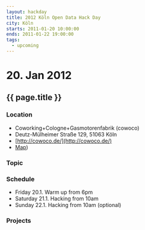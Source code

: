 ```yaml
---
layout: hackday
title: 2012 Köln Open Data Hack Day
city: Köln
starts: 2011-01-20 10:00:00
ends: 2011-01-22 19:00:00
tags:
  - upcoming
---
```

# 20. Jan 2012
## {{ page.title }}

### Location
- Coworking+Cologne+Gasmotorenfabrik (cowoco)
- Deutz-Mülheimer Straße 129, 51063 Köln 
- [http://cowoco.de/](http://cowoco.de/)
- [Map](http://maps.google.de/maps?f=q&source=s_q&hl=de&geocode=&q=Coworking+Cologne+Gasmotorenfabrik&aq=&g=Deutz-M%C3%BClheimer+Stra%C3%9Fe+129,+51063+K%C3%B6ln&ie=UTF8&hq=Coworking+Cologne+Gasmotorenfabrik&hnear=K%C3%B6ln,+Nordrhein-Westfalen&ll=50.952371,6.986704&spn=0.035254,0.083942&t=m&z=14&vpsrc=0&iwloc=A&cid=11330664381676170984))

### Topic


### Schedule
- Friday 20.1. Warm up from 6pm
- Saturday 21.1. Hacking from 10am
- Sunday 22.1. Hacking from 10am (optional) 

### Projects

